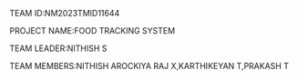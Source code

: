 TEAM ID:NM2023TMID11644

PROJECT NAME:FOOD TRACKING SYSTEM

TEAM LEADER:NITHISH S

TEAM MEMBERS:NITHISH AROCKIYA RAJ X,KARTHIKEYAN T,PRAKASH T
